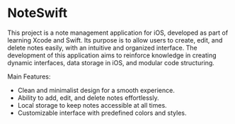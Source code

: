 # NoteSwift

This project is a note management application for iOS, developed as part of learning Xcode and Swift. Its purpose is to allow users to create, edit, and delete notes easily, with an intuitive and organized interface.
The development of this application aims to reinforce knowledge in creating dynamic interfaces, data storage in iOS, and modular code structuring.

Main Features:
- Clean and minimalist design for a smooth experience.
- Ability to add, edit, and delete notes effortlessly.
- Local storage to keep notes accessible at all times.
- Customizable interface with predefined colors and styles.

